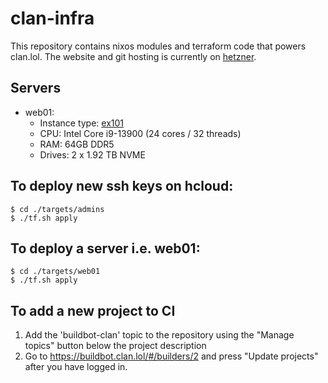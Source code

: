 # clan-infra

This repository contains nixos modules and terraform code that powers clan.lol.
The website and git hosting is currently on [hetzner](https://www.hetzner.com/).

## Servers
- web01:
  - Instance type: [ex101](https://www.hetzner.com/de/dedicated-rootserver/ex101)
  - CPU: Intel Core i9-13900 (24 cores / 32 threads)
  - RAM: 64GB DDR5
  - Drives: 2 x 1.92 TB NVME

## To deploy new ssh keys on hcloud:

```
$ cd ./targets/admins
$ ./tf.sh apply
```

## To deploy a server i.e. web01:

```
$ cd ./targets/web01
$ ./tf.sh apply
```

## To add a new project to CI

1. Add the 'buildbot-clan' topic to the repository using the "Manage topics" button below the project description
2. Go to https://buildbot.clan.lol/#/builders/2 and press "Update projects" after you have logged in.
